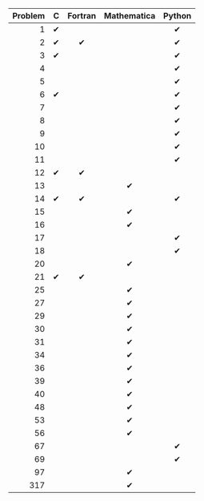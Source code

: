 
| Problem   | C         | Fortran   | Mathematica   | Python    | 
| --------: | :-------: | :-------: | :-----------: | :-------: |
|   1       | &#10004;  |           |               | &#10004;  |
|   2       | &#10004;  | &#10004;  |               | &#10004;  |
|   3       | &#10004;  |           |               | &#10004;  |
|   4       |           |           |               | &#10004;  |
|   5       |           |           |               | &#10004;  |
|   6       | &#10004;  |           |               | &#10004;  |
|   7       |           |           |               | &#10004;  |
|   8       |           |           |               | &#10004;  |
|   9       |           |           |               | &#10004;  |
|  10       |           |           |               | &#10004;  |
|  11       |           |           |               | &#10004;  |
|  12       | &#10004;  | &#10004;  |               |           |
|  13       |           |           | &#10004;      |           |
|  14       | &#10004;  | &#10004;  |               | &#10004;  |
|  15       |           |           | &#10004;      |           |
|  16       |           |           | &#10004;      |           |
|  17       |           |           |               | &#10004;  |
|  18       |           |           |               | &#10004;  |
|  20       |           |           | &#10004;      |           |
|  21       | &#10004;  | &#10004;  |               |           |
|  25       |           |           | &#10004;      |           |
|  27       |           |           | &#10004;      |           |
|  29       |           |           | &#10004;      |           |
|  30       |           |           | &#10004;      |           |
|  31       |           |           | &#10004;      |           |
|  34       |           |           | &#10004;      |           |
|  36       |           |           | &#10004;      |           |
|  39       |           |           | &#10004;      |           |
|  40       |           |           | &#10004;      |           |
|  48       |           |           | &#10004;      |           |
|  53       |           |           | &#10004;      |           |
|  56       |           |           | &#10004;      |           |
|  67       |           |           |               | &#10004;  |
|  69       |           |           |               | &#10004;  |
|  97       |           |           | &#10004;      |           |
| 317       |           |           | &#10004;      |           |


